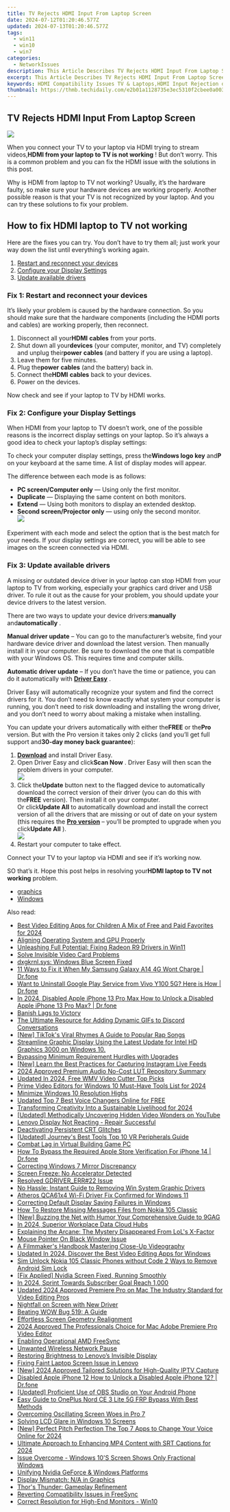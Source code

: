 ```yaml
---
title: TV Rejects HDMI Input From Laptop Screen
date: 2024-07-12T01:20:46.577Z
updated: 2024-07-13T01:20:46.577Z
tags:
  - win11
  - win10
  - win7
categories:
  - NetworkIssues
description: This Article Describes TV Rejects HDMI Input From Laptop Screen
excerpt: This Article Describes TV Rejects HDMI Input From Laptop Screen
keywords: HDMI Compatibility Issues TV & Laptops,HDMI Input Rejection on Laptop to Television,Using External Display with HDMI-Enabled Laptop,Connecting Laptop Screen Directly to a Smart TV,Laptop HDMI Output Limitations and Solutions,Overcoming TV Input Problems for Laptops,Troubleshooting HDMI Connectivity Between TV & Laptop
thumbnail: https://thmb.techidaily.com/e2b01a1128735e3ec5310f2cbee0a0035159bd501806692c9cb150d9959d92bc.jpg
---
```


## TV Rejects HDMI Input From Laptop Screen

![](https://images.drivereasy.com/wp-content/uploads/2018/03/img_5aa0dd4731ba1.jpg)

 When you connect your TV to your laptop via HDMI trying to stream videos,**HDMI from your laptop to TV is not working** ! But don’t worry. This is a common problem and you can fix the HDMI issue with the solutions in this post.

 Why is HDMI from laptop to TV not working? Usually, it’s the hardware faulty, so make sure your hardware devices are working properly. Another possible reason is that your TV is not recognized by your laptop. And you can try these solutions to fix your problem.

## How to fix HDMI laptop to TV not working

 Here are the fixes you can try. You don’t have to try them all; just work your way down the list until everything’s working again.

1. [Restart and reconnect your devices](#F1)
2. [Configure your Display Settings](#F2)
3. [Update available drivers](#F3)

### Fix 1: Restart and reconnect your devices

 It’s likely your problem is caused by the hardware connection. So you should make sure that the hardware components (including the HDMI ports and cables) are working properly, then reconnect.

1. Disconnect all your**HDMI** **cables** from your ports.
2. Shut down all your**devices** (your computer, monitor, and TV) completely and unplug their**power** **cables** (and battery if you are using a laptop).
3. Leave them for five minutes.
4. Plug the**power** **cables** (and the battery) back in.
5. Connect the**HDMI** **cables** back to your devices.
6. Power on the devices.

Now check and see if your laptop to TV by HDMI works.

### Fix 2: Configure your Display Settings

 When HDMI from your laptop to TV doesn’t work, one of the possible reasons is the incorrect display settings on your laptop. So it’s always a good idea to check your laptop’s display settings:

 To check your computer display settings, press the**Windows logo key** and**P** on your keyboard at the same time. A list of display modes will appear.

The difference between each mode is as follows:

* **PC screen/Computer only** — Using only the first monitor.
* **Duplicate** — Displaying the same content on both monitors.
* **Extend** — Using both monitors to display an extended desktop.
* **Second screen/Projector only** — using only the second monitor.  
![](https://images.drivereasy.com/wp-content/uploads/2019/01/img_5c453c1dab187.jpg)

 Experiment with each mode and select the option that is the best match for your needs. If your display settings are correct, you will be able to see images on the screen connected via HDMI.

### Fix 3: Update available drivers

 A missing or outdated device driver in your laptop can stop HDMI from your laptop to TV from working, especially your graphics card driver and USB driver. To rule it out as the cause for your problem, you should update your device drivers to the latest version.

 There are two ways to update your device drivers:**manually** and**automatically** .

**Manual driver update** – You can go to the manufacturer’s website, find your hardware device driver and download the latest version. Then manually install it in your computer. Be sure to download the one that is compatible with your Windows OS. This requires time and computer skills.

**Automatic driver update** – If you don’t have the time or patience, you can do it automatically with **[Driver Easy](https://tools.techidaily.com/drivereasy/download/)**  .

 Driver Easy will automatically recognize your system and find the correct drivers for it. You don’t need to know exactly what system your computer is running, you don’t need to risk downloading and installing the wrong driver, and you don’t need to worry about making a mistake when installing.

 You can update your drivers automatically with either the**FREE** or the**Pro** version. But with the Pro version it takes only 2 clicks (and you’ll get full support and**30-day money back guarantee**):

1. **[Download](https://tools.techidaily.com/drivereasy/download/)**  and install Driver Easy.
2. Open Driver Easy and click**Scan Now** . Driver Easy will then scan the problem drivers in your computer.  
![](https://images.drivereasy.com/wp-content/uploads/2019/01/img_5c453dbd898e6.jpg)
3. Click the**Update** button next to the flagged device to automatically download the correct version of their driver (you can do this with the**FREE** version). Then install it on your computer.  
 Or click**Update All** to automatically download and install the correct version of all the drivers that are missing or out of date on your system (this requires the **[Pro version](https://tools.techidaily.com/drivereasy/download/)**  – you’ll be prompted to upgrade when you click**Update All** ).  
![](https://images.drivereasy.com/wp-content/uploads/2019/01/img_5c453e3451066.jpg)
4. Restart your computer to take effect.

 Connect your TV to your laptop via HDMI and see if it’s working now.

 SO that’s it. Hope this post helps in resolving your**HDMI laptop to TV not working** problem.

* [graphics](https://tools.techidaily.com/drivereasy/download/)
* [Windows](https://tools.techidaily.com/drivereasy/download/)

<ins class="adsbygoogle"
     style="display:block"
     data-ad-format="autorelaxed"
     data-ad-client="ca-pub-7571918770474297"
     data-ad-slot="1223367746"></ins>



<ins class="adsbygoogle"
     style="display:block"
     data-ad-client="ca-pub-7571918770474297"
     data-ad-slot="8358498916"
     data-ad-format="auto"
     data-full-width-responsive="true"></ins>



<span class="atpl-alsoreadstyle">Also read:</span>
<div><ul>
<li><a href="https://ai-vdieo-software.techidaily.com/best-video-editing-apps-for-children-a-mix-of-free-and-paid-favorites-for-2024/"><u>Best Video Editing Apps for Children A Mix of Free and Paid Favorites for 2024</u></a></li>
<li><a href="https://network-issues.techidaily.com/aligning-operating-system-and-gpu-properly/"><u>Aligning Operating System and GPU Properly</u></a></li>
<li><a href="https://network-issues.techidaily.com/unleashing-full-potential-fixing-radeon-r9-drivers-in-win11/"><u>Unleashing Full Potential: Fixing Radeon R9 Drivers in Win11</u></a></li>
<li><a href="https://network-issues.techidaily.com/solve-invisible-video-card-problems/"><u>Solve Invisible Video Card Problems</u></a></li>
<li><a href="https://network-issues.techidaily.com/dxgkrnlsys-windows-blue-screen-fixed/"><u>dxgkrnl.sys: Windows Blue Screen Fixed</u></a></li>
<li><a href="https://howto.techidaily.com/11-ways-to-fix-it-when-my-samsung-galaxy-a14-4g-wont-charge-drfone-by-drfone-fix-android-problems-fix-android-problems/"><u>11 Ways to Fix it When My Samsung Galaxy A14 4G Wont Charge | Dr.fone</u></a></li>
<li><a href="https://howto.techidaily.com/want-to-uninstall-google-play-service-from-vivo-y100-5g-here-is-how-drfone-by-drfone-fix-android-problems-fix-android-problems/"><u>Want to Uninstall Google Play Service from Vivo Y100 5G? Here is How | Dr.fone</u></a></li>
<li><a href="https://iphone-unlock.techidaily.com/in-2024-disabled-apple-iphone-13-pro-max-how-to-unlock-a-disabled-apple-iphone-13-pro-max-drfone-by-drfone-ios/"><u>In 2024, Disabled Apple iPhone 13 Pro Max How to Unlock a Disabled Apple iPhone 13 Pro Max? | Dr.fone</u></a></li>
<li><a href="https://network-issues.techidaily.com/banish-lags-to-victory/"><u>Banish Lags to Victory</u></a></li>
<li><a href="https://discord-videos.techidaily.com/the-ultimate-resource-for-adding-dynamic-gifs-to-discord-conversations/"><u>The Ultimate Resource for Adding Dynamic GIFs to Discord Conversations</u></a></li>
<li><a href="https://tiktok-video-recordings.techidaily.com/new-tiktoks-viral-rhymes-a-guide-to-popular-rap-songs/"><u>[New] TikTok's Viral Rhymes  A Guide to Popular Rap Songs</u></a></li>
<li><a href="https://network-issues.techidaily.com/1719974215162-streamline-graphic-display-using-the-latest-update-for-intel-hd-graphics-3000-on-windows-10/"><u>Streamline Graphic Display Using the Latest Update for Intel HD Graphics 3000 on Windows 10.</u></a></li>
<li><a href="https://network-issues.techidaily.com/bypassing-minimum-requirement-hurdles-with-upgrades/"><u>Bypassing Minimum Requirement Hurdles with Upgrades</u></a></li>
<li><a href="https://instagram-video-files.techidaily.com/new-learn-the-best-practices-for-capturing-instagram-live-feeds/"><u>[New] Learn the Best Practices for Capturing Instagram Live Feeds</u></a></li>
<li><a href="https://some-skills.techidaily.com/2024-approved-premium-audio-no-cost-lut-repository-summary/"><u>2024 Approved  Premium Audio  No-Cost LUT Repository Summary</u></a></li>
<li><a href="https://smart-video-editing.techidaily.com/updated-in-2024-free-wmv-video-cutter-top-picks/"><u>Updated In 2024, Free WMV Video Cutter Top Picks</u></a></li>
<li><a href="https://extra-guidance.techidaily.com/prime-video-editors-for-windows-10-must-have-tools-list-for-2024/"><u>Prime Video Editors for Windows 10  Must-Have Tools List for 2024</u></a></li>
<li><a href="https://network-issues.techidaily.com/minimize-windows-10-resolution-highs/"><u>Minimize Windows 10 Resolution Highs</u></a></li>
<li><a href="https://voice-adjusting.techidaily.com/updated-top-7-best-voice-changers-online-for-free/"><u>Updated Top 7 Best Voice Changers Online for FREE</u></a></li>
<li><a href="https://some-tips.techidaily.com/transforming-creativity-into-a-sustainable-livelihood-for-2024/"><u>Transforming Creativity Into a Sustainable Livelihood for 2024</u></a></li>
<li><a href="https://facebook-video-footage.techidaily.com/updated-methodically-uncovering-hidden-video-wonders-on-youtube/"><u>[Updated] Methodically Uncovering Hidden Video Wonders on YouTube</u></a></li>
<li><a href="https://network-issues.techidaily.com/lenovo-display-not-reacting-repair-successful/"><u>Lenovo Display Not Reacting - Repair Successful</u></a></li>
<li><a href="https://network-issues.techidaily.com/deactivating-persistent-crt-glitches/"><u>Deactivating Persistent CRT Glitches</u></a></li>
<li><a href="https://extra-support.techidaily.com/updated-journeys-best-tools-top-10-vr-peripherals-guide/"><u>[Updated] Journey's Best Tools  Top 10 VR Peripherals Guide</u></a></li>
<li><a href="https://network-issues.techidaily.com/combat-lag-in-virtual-building-game-pc/"><u>Combat Lag in Virtual Building Game PC</u></a></li>
<li><a href="https://iphone-unlock.techidaily.com/how-to-bypass-the-required-apple-store-verification-for-iphone-14-drfone-by-drfone-ios/"><u>How To Bypass the Required Apple Store Verification For iPhone 14 | Dr.fone</u></a></li>
<li><a href="https://network-issues.techidaily.com/correcting-windows-7-mirror-discrepancy/"><u>Correcting Windows 7 Mirror Discrepancy</u></a></li>
<li><a href="https://network-issues.techidaily.com/screen-freeze-no-accelerator-detected/"><u>Screen Freeze: No Accelerator Detected</u></a></li>
<li><a href="https://network-issues.techidaily.com/resolved-gdrivererr22-issue/"><u>Resolved GDRIVER_ERR#22 Issue</u></a></li>
<li><a href="https://network-issues.techidaily.com/no-hassle-instant-guide-to-removing-win-system-graphic-drivers/"><u>No Hassle: Instant Guide to Removing Win System Graphic Drivers</u></a></li>
<li><a href="https://network-issues.techidaily.com/atheros-qca61x4-wi-fi-driver-fix-confirmed-for-windows-11/"><u>Atheros QCA61x4 Wi-Fi Driver Fix Confirmed for Windows 11</u></a></li>
<li><a href="https://network-issues.techidaily.com/correcting-default-display-saving-failures-in-windows/"><u>Correcting Default Display Saving Failures in Windows</u></a></li>
<li><a href="https://blog-min.techidaily.com/how-to-restore-missing-messages-files-from-nokia-105-classic-by-fonelab-android-recover-messages/"><u>How To  Restore Missing Messages Files from Nokia 105 Classic</u></a></li>
<li><a href="https://extra-lessons.techidaily.com/new-buzzing-the-net-with-humor-your-comprehensive-guide-to-9gag/"><u>[New] Buzzing the Net with Humor  Your Comprehensive Guide to 9GAG</u></a></li>
<li><a href="https://some-tips.techidaily.com/in-2024-superior-workplace-data-cloud-hubs/"><u>In 2024, Superior Workplace Data Cloud Hubs</u></a></li>
<li><a href="https://network-issues.techidaily.com/explaining-the-arcane-the-mystery-disappeared-from-lols-x-factor/"><u>Explaining the Arcane: The Mystery Disappeared From LoL's X-Factor</u></a></li>
<li><a href="https://network-issues.techidaily.com/mouse-pointer-on-black-window-issue/"><u>Mouse Pointer On Black Window Issue</u></a></li>
<li><a href="https://extra-tips.techidaily.com/a-filmmakers-handbook-mastering-close-up-videography/"><u>A Filmmaker's Handbook  Mastering Close-Up Videography</u></a></li>
<li><a href="https://video-content-creator.techidaily.com/updated-in-2024-discover-the-best-video-editing-apps-for-windows/"><u>Updated In 2024, Discover the Best Video Editing Apps for Windows</u></a></li>
<li><a href="https://sim-unlock.techidaily.com/sim-unlock-nokia-105-classic-phones-without-code-2-ways-to-remove-android-sim-lock-by-drfone-android/"><u>Sim Unlock Nokia 105 Classic Phones without Code 2 Ways to Remove Android Sim Lock</u></a></li>
<li><a href="https://network-issues.techidaily.com/fix-applied-nvidia-screen-fixed-running-smoothly/"><u>[Fix Applied] Nvidia Screen Fixed, Running Smoothly</u></a></li>
<li><a href="https://youtube-stream.techidaily.com/in-2024-sprint-towards-subscriber-goal-reach-1000/"><u>In 2024, Sprint Towards Subscriber Goal  Reach 1,000</u></a></li>
<li><a href="https://ai-video-tools.techidaily.com/updated-2024-approved-premiere-pro-on-mac-the-industry-standard-for-video-editing-pros/"><u>Updated 2024 Approved Premiere Pro on Mac The Industry Standard for Video Editing Pros</u></a></li>
<li><a href="https://network-issues.techidaily.com/nightfall-on-screen-with-new-driver/"><u>Nightfall on Screen with New Driver</u></a></li>
<li><a href="https://network-issues.techidaily.com/beating-wow-bug-519-a-guide/"><u>Beating WOW Bug 519: A Guide</u></a></li>
<li><a href="https://network-issues.techidaily.com/effortless-screen-geometry-realignment/"><u>Effortless Screen Geometry Realignment</u></a></li>
<li><a href="https://ai-video-tools.techidaily.com/2024-approved-the-professionals-choice-for-mac-adobe-premiere-pro-video-editor/"><u>2024 Approved The Professionals Choice for Mac Adobe Premiere Pro Video Editor</u></a></li>
<li><a href="https://network-issues.techidaily.com/enabling-operational-amd-freesync/"><u>Enabling Operational AMD FreeSync</u></a></li>
<li><a href="https://network-issues.techidaily.com/unwanted-wireless-network-pause/"><u>Unwanted Wireless Network Pause</u></a></li>
<li><a href="https://network-issues.techidaily.com/restoring-brightness-to-lenovos-invisible-display/"><u>Restoring Brightness to Lenovo’s Invisible Display</u></a></li>
<li><a href="https://network-issues.techidaily.com/fixing-faint-laptop-screen-issue-in-lenovo/"><u>Fixing Faint Laptop Screen Issue in Lenovo</u></a></li>
<li><a href="https://digital-screen-recording.techidaily.com/new-2024-approved-tailored-solutions-for-high-quality-iptv-capture/"><u>[New] 2024 Approved  Tailored Solutions for High-Quality IPTV Capture</u></a></li>
<li><a href="https://iphone-unlock.techidaily.com/disabled-apple-iphone-12-how-to-unlock-a-disabled-apple-iphone-12-drfone-by-drfone-ios/"><u>Disabled Apple iPhone 12 How to Unlock a Disabled Apple iPhone 12? | Dr.fone</u></a></li>
<li><a href="https://desktop-recording.techidaily.com/updated-proficient-use-of-obs-studio-on-your-android-phone/"><u>[Updated] Proficient Use of OBS Studio on Your Android Phone</u></a></li>
<li><a href="https://android-frp.techidaily.com/easy-guide-to-oneplus-nord-ce-3-lite-5g-frp-bypass-with-best-methods-by-drfone-android/"><u>Easy Guide to OnePlus Nord CE 3 Lite 5G FRP Bypass With Best Methods</u></a></li>
<li><a href="https://network-issues.techidaily.com/overcoming-oscillating-screen-woes-in-pro-7/"><u>Overcoming Oscillating Screen Woes in Pro 7</u></a></li>
<li><a href="https://network-issues.techidaily.com/solving-lcd-glare-in-windows-10-screens/"><u>Solving LCD Glare in Windows 10 Screens</u></a></li>
<li><a href="https://video-capture.techidaily.com/new-perfect-pitch-perfection-the-top-7-apps-to-change-your-voice-online-for-2024/"><u>[New] Perfect Pitch Perfection  The Top 7 Apps to Change Your Voice Online for 2024</u></a></li>
<li><a href="https://some-skills.techidaily.com/ultimate-approach-to-enhancing-mp4-content-with-srt-captions-for-2024/"><u>Ultimate Approach to Enhancing MP4 Content with SRT Captions for 2024</u></a></li>
<li><a href="https://network-issues.techidaily.com/issue-overcome-windows-10s-screen-shows-only-fractional-windows/"><u>Issue Overcome - Windows 10'S Screen Shows Only Fractional Windows</u></a></li>
<li><a href="https://network-issues.techidaily.com/unifying-nvidia-geforce-and-windows-platforms/"><u>Unifying Nvidia GeForce & Windows Platforms</u></a></li>
<li><a href="https://network-issues.techidaily.com/display-mismatch-na-in-graphics/"><u>Display Mismatch: N/A in Graphics</u></a></li>
<li><a href="https://network-issues.techidaily.com/thors-thunder-gameplay-refinement/"><u>Thor's Thunder: Gameplay Refinement</u></a></li>
<li><a href="https://network-issues.techidaily.com/reverting-compatibility-issues-in-freesync/"><u>Reverting Compatibility Issues in FreeSync</u></a></li>
<li><a href="https://network-issues.techidaily.com/correct-resolution-for-high-end-monitors-win10/"><u>Correct Resolution for High-End Monitors - Win10</u></a></li>
</ul></div>
